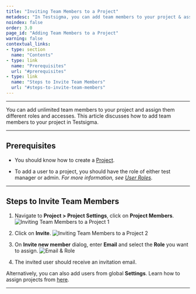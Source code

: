 ```yaml
---
title: "Inviting Team Members to a Project"
metadesc: "In Testsigma, you can add team members to your project & assign them different roles | Learn how to add team members to a Project in Testsigma."
noindex: false
order: 3.0
page_id: "Adding Team Members to a Project"
warning: false
contextual_links:
- type: section
  name: "Contents"
- type: link
  name: "Prerequisites"
  url: "#prerequisites"
- type: link
  name: "Steps to Invite Team Members"
  url: "#steps-to-invite-team-members"
---
```


---


You can add unlimited team members to your project and assign them different roles and accesses. This article discusses how to add team members to your project in Testsigma. 


---

## **Prerequisites**


- You should know how to create a [Project](https://testsigma.com/docs/projects/overview/). 
   

- To add a user to a project, you should have the role of either test manager or admin. *For more information, see [User Roles](https://testsigma.com/docs/collaboration/users-roles/).*


---

## **Steps to Invite Team Members**


1. Navigate to **Project > Project Settings**, click on **Project Members**. 
![Inviting Team Members to a Project 1](https://s3.amazonaws.com/static-docs.testsigma.com/new_images/projects/applications/Inviting_Team_Members_to_a_Project_Step_1.png)


2. Click on **Invite**.
![Inviting Team Members to a Project 2](https://s3.amazonaws.com/static-docs.testsigma.com/new_images/projects/applications/Inviting_Team_Members_to_a_Project_Step_2.png)


3. On **Invite new member** dialog, enter **Email** and select the **Role** you want to assign. 
![Email & Role](https://s3.amazonaws.com/static-docs.testsigma.com/new_images/projects/applications/Steps_to_Invite_Team_Members_3.1.png)


4. The invited user should receive an invitation email.

Alternatively, you can also add users from global **Settings**. Learn how to assign projects from [here](https://testsigma.com/docs/collaboration/assign-projects/).



---